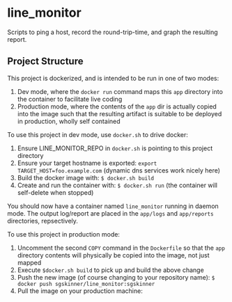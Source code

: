 # line_monitor
Scripts to ping a host, record the round-trip-time, and graph the resulting report.

## Project Structure
This project is dockerized, and is intended to be run in one of two modes:
1. Dev mode, where the `docker run` command maps this `app` directory into the container to facilitate live coding
1. Production mode, where the contents of the `app` dir is actually copied into the image such that the resulting artifact
is suitable to be deployed in production, wholly self contained

To use this project in dev mode, use `docker.sh` to drive docker:
1. Ensure LINE_MONITOR_REPO in `docker.sh` is pointing to this project directory
1. Ensure your target hostname is exported: `export TARGET_HOST=foo.example.com` (dynamic dns services work nicely here)
1. Build the docker image with: `$ docker.sh build`
1. Create and run the container with: `$ docker.sh run` (the container will self-delete when stopped)

You should now have a container named `line_monitor` running in daemon mode. The output log/report are placed in the
`app/logs` and `app/reports` directories, repsectively.

To use this project in production mode:
1. Uncomment the second `COPY` command in the `Dockerfile` so that the `app` directory contents will physically be copied into the image, not just mapped
1. Execute `$docker.sh build` to pick up and build the above change
1. Push the new image (of course changing to your repository name): `$ docker push sgskinner/line_monitor:sgskinner`
1. Pull the image on your production machine: 